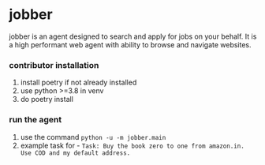 # jobber

jobber is an agent designed to search and apply for jobs on your behalf. It is a high performant web agent with ability to browse and navigate websites.

### contributor installation

1. install poetry if not already installed
2. use python >=3.8 in venv
3. do poetry install

### run the agent

1. use the command `python -u -m jobber.main`
2. example task for - `Task: Buy the book zero to one from amazon.in. Use COD and my default address.`
